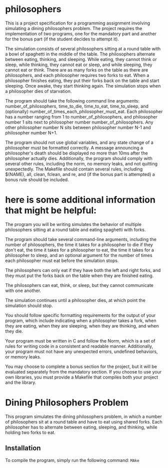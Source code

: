 # philosophers


This is a project specification for a programming assignment involving simulating a dining philosophers problem. The project requires the implementation of two programs, one for the mandatory part and another for the bonus part (if the student decides to attempt it).

The simulation consists of several philosophers sitting at a round table with a bowl of spaghetti in the middle of the table. The philosophers alternate between eating, thinking, and sleeping. While eating, they cannot think or sleep, while thinking, they cannot eat or sleep, and while sleeping, they cannot eat or think. There are as many forks on the table as there are philosophers, and each philosopher requires two forks to eat. When a philosopher finishes eating, they put their forks back on the table and start sleeping. Once awake, they start thinking again. The simulation stops when a philosopher dies of starvation.

The program should take the following command line arguments: number_of_philosophers, time_to_die, time_to_eat, time_to_sleep, and (optionally) number_of_times_each_philosopher_must_eat. Each philosopher has a number ranging from 1 to number_of_philosophers, and philosopher number 1 sits next to philosopher number number_of_philosophers. Any other philosopher number N sits between philosopher number N-1 and philosopher number N+1.

The program should not use global variables, and any state change of a philosopher must be formatted correctly. A message announcing a philosopher's death should be displayed no more than 10ms after the philosopher actually dies. Additionally, the program should comply with several other rules, including the norm, no memory leaks, and not quitting unexpectedly. The Makefile should contain several rules, including $(NAME), all, clean, fclean, and re, and (if the bonus part is attempted) a bonus rule should be included.




#                                here is some additional information that might be helpful:

The program you will be writing simulates the behavior of multiple philosophers sitting at a round table and eating spaghetti with forks.


The program should take several command-line arguments, including the number of philosophers, the time it takes for a philosopher to die if they don't eat, the time it takes for a philosopher to eat, the time it takes for a philosopher to sleep, and an optional argument for the number of times each philosopher must eat before the simulation stops.


The philosophers can only eat if they have both the left and right forks, and they must put the forks back on the table when they are finished eating.


The philosophers can eat, think, or sleep, but they cannot communicate with one another.


The simulation continues until a philosopher dies, at which point the simulation should stop.


You should follow specific formatting requirements for the output of your program, which include indicating when a philosopher takes a fork, when they are eating, when they are sleeping, when they are thinking, and when they die.


Your program must be written in C and follow the Norm, which is a set of rules for writing code in a consistent and readable manner. Additionally, your program must not have any unexpected errors, undefined behaviors, or memory leaks.


You may choose to complete a bonus section for the project, but it will be evaluated separately from the mandatory section. If you choose to use your own libraries, you must provide a Makefile that compiles both your project and the library.

# Dining Philosophers Problem

This program simulates the dining philosophers problem, in which a number of philosophers sit at a round table and have to eat using shared forks. Each philosopher has to alternate between eating, sleeping, and thinking, while holding two forks to eat.

## Installation

To compile the program, simply run the following command:
```MAke```
